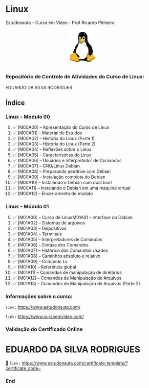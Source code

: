 # Linux
 Estudonauta - Curso em Vídeo - Prof Ricardo Pinheiro
  
 <p align="center">
  <img src=https://github.com/eduardodsr/Linux/blob/master/logo.png?raw=true" alt="imagem" width="100px" />
 </p>

### Repositório de Controle de Atividades do Curso de Linux:

EDUARDO DA SILVA RODRIGUES 


## Índice

### Linux – Módulo 00
0. :white_check_mark: [M00A00] – Apresentação do Curso de Linux
1. :white_check_mark: [M00A01] – Material de Estudos
2. :white_check_mark: [M00A02] – História do Linux (Parte 1)
3. :white_check_mark: [M00A03] – História do Linux (Parte 2)
4. :white_check_mark: [M00A04] – Reflexões sobre o Linux
5. :white_check_mark: [M00A05] – Características do Linux
6. :white_check_mark: [M00A06] – Usuários e Interpretador de Comandos
7. :white_check_mark: [M00A07] – GNU/Linux Debian
8. :white_check_mark: [M00A08] – Preparando pendrive com Debian
9. :white_check_mark: [M00A09] – Instalação completa do Debian
10. :white_check_mark: [M00A10] – Instalando o Debian com dual boot
11. :white_check_mark: [M00A11] – Instalando o Debian em uma máquina virtual
12. :white_check_mark: [M00A12] – Encerramento do módulo 

### Linux – Módulo 01

0. :white_check_mark: [M01A00] – Curso de LinuxM01A01 – Interface do Debian
1. :white_check_mark: [M01A02] – Sistemas de arquivos
2. :white_check_mark: [M01A03] – Dispositivos
3. :white_check_mark: [M01A04] – Terminais
4. :white_check_mark: [M01A05] – Interpretadores de Comandos
5. :white_check_mark: [M01A06] – Sintaxe dos Comandos
6. :white_check_mark: [M01A07] – Histórico dos Comandos Usados
7. :white_check_mark: [M01A08] – Caminhos absoluto e relativo
8. :white_check_mark: [M01A09] – Comando Ls
9. :white_check_mark: [M01A10] – Referência global
10. :white_check_mark: [M01A11] – Comandos de manipulação de diretórios
11. :white_check_mark: [M01A12] – Comandos de Manipulação de Arquivos
12. :white_check_mark: [M01A13] – Comandos de Manipulação de Arquivos (Parte 2)


### Informações sobre o curso:

``` link: ```  https://www.estudonauta.com/

``` link: ```  https://www.cursoemvideo.com/


### Validação do Certificado Online

# EDUARDO DA SILVA RODRIGUES 

:bookmark_tabs:  ``` link: ```   https://www.estudonauta.com/certificate-template/?certificate_code=


### End
